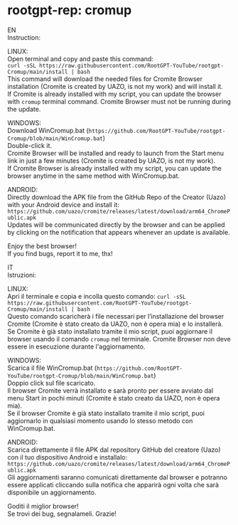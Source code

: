 # rootgpt-rep: cromup
EN  
Instruction:  
  
LINUX:  
Open terminal and copy and paste this command:  
`curl -sSL https://raw.githubusercontent.com/RootGPT-YouTube/rootgpt-Cromup/main/install | bash`    
This command will download the needed files for Cromite Browser installation (Cromite is created by UAZO, is not my work) and will install it.  
If Cromite is already installed with my script, you can update the browser with `cromup` terminal command. Cromite Browser must not be running during the update.  
  
WINDOWS:  
Download WinCromup.bat (`https://github.com/RootGPT-YouTube/rootgpt-Cromup/blob/main/WinCromup.bat`)  
Double-click it.  
Cromite Browser will be installed and ready to launch from the Start menu link in just a few minutes (Cromite is created by UAZO, is not my work).  
If Cromite Browser is already installed with my script, you can update the browser anytime in the same method with WinCromup.bat.  
  
ANDROID:  
Directly download the APK file from the GitHub Repo of the Creator (Uazo) with your Android device and install it: `https://github.com/uazo/cromite/releases/latest/download/arm64_ChromePublic.apk`  
Updates will be communicated directly by the browser and can be applied by clicking on the notification that appears whenever an update is available.  

Enjoy the best browser!  
If you find bugs, report it to me, thx!  

IT  
Istruzioni:

LINUX:  
Apri il terminale e copia e incolla questo comando: `curl -sSL https://raw.githubusercontent.com/RootGPT-YouTube/rootgpt-Cromup/main/install | bash`  
Questo comando scaricherà i file necessari per l’installazione del browser Cromite (Cromite è stato creato da UAZO, non è opera mia) e lo installerà.  
Se Cromite è già stato installato tramite il mio script, puoi aggiornare il browser usando il comando `cromup` nel terminale. Cromite Browser non deve essere in esecuzione durante l'aggiornamento.  
  
WINDOWS:  
Scarica il file WinCromup.bat (`https://github.com/RootGPT-YouTube/rootgpt-Cromup/blob/main/WinCromup.bat`)  
Doppio click sul file scaricato.  
Il browser Cromite verrà installato e sarà pronto per essere avviato dal menu Start in pochi minuti (Cromite è stato creato da UAZO, non è opera mia).  
Se il browser Cromite è già stato installato tramite il mio script, puoi aggiornarlo in qualsiasi momento usando lo stesso metodo con WinCromup.bat.  
  
ANDROID:  
Scarica direttamente il file APK dal repository GitHub del creatore (Uazo) con il tuo dispositivo Android e installalo: `https://github.com/uazo/cromite/releases/latest/download/arm64_ChromePublic.apk`  
Gli aggiornamenti saranno comunicati direttamente dal browser e potranno essere applicati cliccando sulla notifica che apparirà ogni volta che sarà disponibile un aggiornamento.  

Goditi il miglior browser!  
Se trovi dei bug, segnalameli. Grazie!
